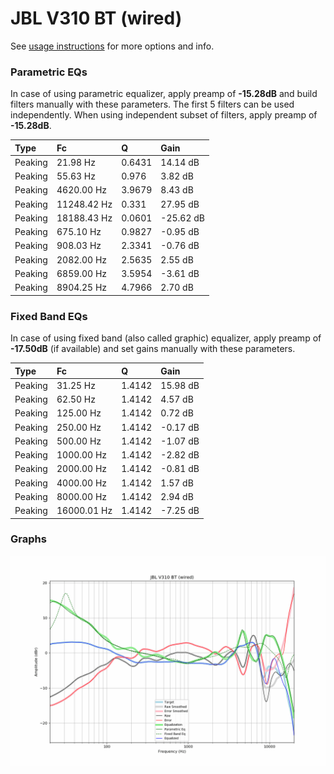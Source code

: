 # JBL V310 BT (wired)
See [usage instructions](https://github.com/jaakkopasanen/AutoEq#usage) for more options and info.

### Parametric EQs
In case of using parametric equalizer, apply preamp of **-15.28dB** and build filters manually
with these parameters. The first 5 filters can be used independently.
When using independent subset of filters, apply preamp of **-15.28dB**.

| Type    | Fc          |      Q | Gain      |
|:--------|:------------|:-------|:----------|
| Peaking | 21.98 Hz    | 0.6431 | 14.14 dB  |
| Peaking | 55.63 Hz    | 0.976  | 3.82 dB   |
| Peaking | 4620.00 Hz  | 3.9679 | 8.43 dB   |
| Peaking | 11248.42 Hz | 0.331  | 27.95 dB  |
| Peaking | 18188.43 Hz | 0.0601 | -25.62 dB |
| Peaking | 675.10 Hz   | 0.9827 | -0.95 dB  |
| Peaking | 908.03 Hz   | 2.3341 | -0.76 dB  |
| Peaking | 2082.00 Hz  | 2.5635 | 2.55 dB   |
| Peaking | 6859.00 Hz  | 3.5954 | -3.61 dB  |
| Peaking | 8904.25 Hz  | 4.7966 | 2.70 dB   |

### Fixed Band EQs
In case of using fixed band (also called graphic) equalizer, apply preamp of **-17.50dB**
(if available) and set gains manually with these parameters.

| Type    | Fc          |      Q | Gain     |
|:--------|:------------|:-------|:---------|
| Peaking | 31.25 Hz    | 1.4142 | 15.98 dB |
| Peaking | 62.50 Hz    | 1.4142 | 4.57 dB  |
| Peaking | 125.00 Hz   | 1.4142 | 0.72 dB  |
| Peaking | 250.00 Hz   | 1.4142 | -0.17 dB |
| Peaking | 500.00 Hz   | 1.4142 | -1.07 dB |
| Peaking | 1000.00 Hz  | 1.4142 | -2.82 dB |
| Peaking | 2000.00 Hz  | 1.4142 | -0.81 dB |
| Peaking | 4000.00 Hz  | 1.4142 | 1.57 dB  |
| Peaking | 8000.00 Hz  | 1.4142 | 2.94 dB  |
| Peaking | 16000.01 Hz | 1.4142 | -7.25 dB |

### Graphs
![](./JBL%20V310%20BT%20(wired).png)